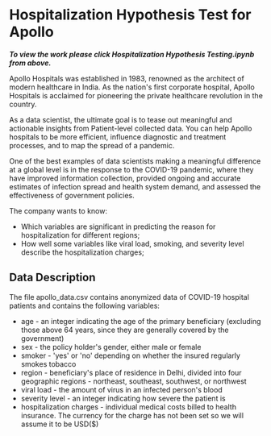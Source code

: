 # Hospitalization Hypothesis Test for Apollo

***To view the work please click Hospitalization Hypothesis Testing.ipynb from above.***

Apollo Hospitals was established in 1983, renowned as the architect of modern healthcare in India. As the nation's first corporate hospital, Apollo Hospitals is acclaimed for pioneering the private healthcare revolution in the country.

As a data scientist, the ultimate goal is to tease out meaningful and actionable insights from Patient-level collected data. You can help Apollo hospitals to be more efficient, influence diagnostic and treatment processes, and to map the spread of a pandemic.

One of the best examples of data scientists making a meaningful difference at a global level is in the response to the COVID-19 pandemic, where they have improved information collection, provided ongoing and accurate estimates of infection spread and health system demand, and assessed the effectiveness of government policies.

The company wants to know:
- Which variables are significant in predicting the reason for hospitalization for different regions;
- How well some variables like viral load, smoking, and severity level describe the hospitalization charges;

## Data Description
The file apollo_data.csv contains anonymized data of COVID-19 hospital patients and contains the following variables:
- age - an integer indicating the age of the primary beneficiary (excluding those above 64 years, since they are generally covered by the government)
- sex - the policy holder's gender, either male or female
- smoker - 'yes' or 'no' depending on whether the insured regularly smokes tobacco
- region - beneficiary's place of residence in Delhi, divided into four geographic regions - northeast, southeast, southwest, or northwest
- viral load - the amount of virus in an infected person's blood
- severity level - an integer indicating how severe the patient is
- hospitalization charges - individual medical costs billed to health insurance. The currency for the charge has not been set so we will assume it to be USD($)
